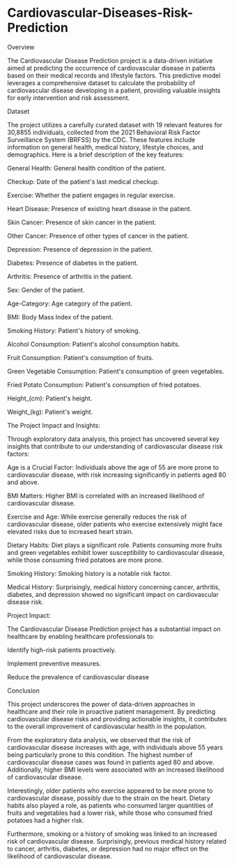 # Cardiovascular-Diseases-Risk-Prediction

Overview 

The Cardiovascular Disease Prediction project is a data-driven initiative aimed at predicting the occurrence of cardiovascular disease in patients based on their medical records and lifestyle factors. This predictive model leverages a comprehensive dataset to calculate the probability of cardiovascular disease developing in a patient, providing valuable insights for early intervention and risk assessment.

Dataset

The project utilizes a carefully curated dataset with 19 relevant features for 30,8855 individuals, collected from the 2021 Behavioral Risk Factor Surveillance System (BRFSS) by the CDC. These features include information on general health, medical history, lifestyle choices, and demographics. Here is a brief description of the key features:

General Health: General health condition of the patient.

Checkup: Date of the patient's last medical checkup.

Exercise: Whether the patient engages in regular exercise.

Heart Disease: Presence of existing heart disease in the patient.

Skin Cancer: Presence of skin cancer in the patient.

Other Cancer: Presence of other types of cancer in the patient.

Depression: Presence of depression in the patient.

Diabetes: Presence of diabetes in the patient.

Arthritis: Presence of arthritis in the patient.

Sex: Gender of the patient.

Age-Category: Age category of the patient.

BMI: Body Mass Index of the patient.

Smoking History: Patient's history of smoking.

Alcohol Consumption: Patient's alcohol consumption habits.

Fruit Consumption: Patient's consumption of fruits.

Green Vegetable Consumption: Patient's consumption of green vegetables.

Fried Potato Consumption: Patient's consumption of fried potatoes.

Height_(cm): Patient's height.

Weight_(kg): Patient's weight.

The Project Impact and Insights:

Through exploratory data analysis, this project has uncovered several key insights that contribute to our understanding of cardiovascular disease risk factors:

Age is a Crucial Factor: Individuals above the age of 55 are more prone to cardiovascular disease, with risk increasing significantly in patients aged 80 and above.

BMI Matters: Higher BMI is correlated with an increased likelihood of cardiovascular disease.

Exercise and Age: While exercise generally reduces the risk of cardiovascular disease, older patients who exercise extensively might face elevated risks due to increased heart strain.

Dietary Habits: Diet plays a significant role. Patients consuming more fruits and green vegetables exhibit lower susceptibility to cardiovascular disease, while those consuming fried potatoes are more prone.

Smoking History: Smoking history is a notable risk factor.

Medical History: Surprisingly, medical history concerning cancer, arthritis, diabetes, and depression showed no significant impact on cardiovascular disease risk.

Project Impact:

The Cardiovascular Disease Prediction project has a substantial impact on healthcare by enabling healthcare professionals to:

Identify high-risk patients proactively.

Implement preventive measures.

Reduce the prevalence of cardiovascular disease

Conclusion

This project underscores the power of data-driven approaches in healthcare and their role in proactive patient management. By predicting cardiovascular disease risks and providing actionable insights, it contributes to the overall improvement of cardiovascular health in the population.

From the exploratory data analysis, we observed that the risk of cardiovascular disease increases with age, with individuals above 55 years being particularly prone to this condition. The highest number of cardiovascular disease cases was found in patients aged 80 and above. Additionally, higher BMI levels were associated with an increased likelihood of cardiovascular disease.

Interestingly, older patients who exercise appeared to be more prone to cardiovascular disease, possibly due to the strain on the heart. Dietary habits also played a role, as patients who consumed larger quantities of fruits and vegetables had a lower risk, while those who consumed fried potatoes had a higher risk.

Furthermore, smoking or a history of smoking was linked to an increased risk of cardiovascular disease. Surprisingly, previous medical history related to cancer, arthritis, diabetes, or depression had no major effect on the likelihood of cardiovascular disease.





